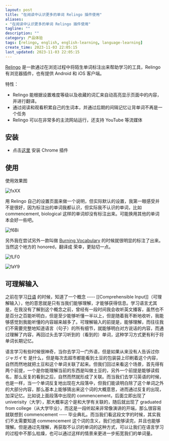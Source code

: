 ```yaml
---
layout: post
title: "在阅读中认识更多的单词 Relingo 插件使用"
aliases:
- "在阅读中认识更多的单词 Relingo 插件使用"
tagline: ""
description: ""
category: 产品体验
tags: [relingo, english, english-learning, language-learning]
create_time: 2023-11-03 22:05:15
last_updated: 2023-11-03 22:05:15
---
```


[Relingo](https://relingo.net/zh/index) 是一款通过在浏览过程中将陌生单词标注出来帮助学习的工具，Relingo 有浏览器插件，也有提供 Android 和 iOS 客户端。

特性：

- Relingo 能根据设置难度等级以及收藏的词汇来自动高亮显示页面中的内容，并进行翻译。
- 通过阅读和观看积累自己的生词本，并通过后期的间隔记忆让背单词不再是一个任务
- Relingo 可以在非常多的主流网站运行，还支持 YouTube 等流媒体

## 安装

- 点击[这里](https://chrome.google.com/webstore/detail/relingo-master-words-from/dpphkcfmnbkdpmgneljgdhfnccnhmfig) 安装 Chrome 插件

## 使用

使用效果图

![fxXX](https://photo.einverne.info/images/2023/11/03/fxXX.png)

用 Relingo 自己的设置页面来做一个说明，但实际默认的设置，我第一眼感受并不是很好，因为标注出的单词我都认识，但实际我不认识的单词，比如 commencement, biological 这样的单词却没有标注出来。可能换用其他的单词本会好一些吧。

![f6Bi](https://photo.einverne.info/images/2023/11/03/f6Bi.png)

另外我在尝试另外一款叫做 [Burning Vocabulary](https://chrome.google.com/webstore/detail/burning-vocabulary-learn/ljfjnlcnpmabfcgcmffkmgainghokdpl) 的时候就很明显的标注了出来。当然这个地方的 honored，翻译成 荣幸，更贴切一点。

![fLF0](https://photo.einverne.info/images/2023/11/03/fLF0.png)

![faY9](https://photo.einverne.info/images/2023/11/03/faY9.png)

## 可理解输入

之前在学习[日语](https://japanese-learning-notes.einverne.info/) 的时候，知道了一个概念 ---- [[Comprehensible Input]]（可理解输入），他的意思就是只有当我们能够理解，才能够获得信息。学习语言尤其是，在我没有了解到这个概念之前，曾经有一段时间我会收听英文播客，虽然也不是百分之百能听明白，但是至少能够听懂一半以上，但是随着我不断地收听，我能够感觉到我能听懂的内容越来越多了。可理解输入的前提是，能够理解，而往往我们不需要完整地知道语言（句子）的所有细节，就能够明白对方说话的内容，而通过理解了内容，再回过头去学习听到的（看到的）单词，这种学习方式更有利于将单词长期记忆。

语言学习有些时候很神奇，当你去学习一门外语，但是如果从来没有人告诉过你 ジャガイモ 是什么，但是每次去超市都能看到土豆的包装袋上印刷着这个内容，自然而然地就把土豆和这个单词关联了起来。但我们回过来看这个场景，首先得有两个前提，一个是你能理解当前的东西是叫做土豆的，另外一个前提是能够读假名，那么反复的看到之后，自然而然就形成了关联。而当我们去学习英语的时候，也是一样，当一个单词反复地出现在大段落中，但我们能读明白除了这个单词之外的大部分内容，那么基本上能够猜出来这个词的大概意思，进而通过反复的出现，加深记忆。比如说上面段落中出现的 commencement，后面立即出现了 univerisity（大学），那大概率这个是和大学有关联的，随后就出现了 graduated from college（从大学毕业），而这是一段听起来非常像演讲的开端，那么很容易就联想到 commencement ---- 毕业典礼。而当我们看这段文字的时候，其实我们不太需要知道 commencement 这个词的含义，我们也能够读完，并且也能够理解。但是通过先理解，再获取不认识的单词的这种方式，可以让我们在语言学习的过程中不那么枯燥，也可以通过这样的情景来更进一步拓宽我们的单词量。
